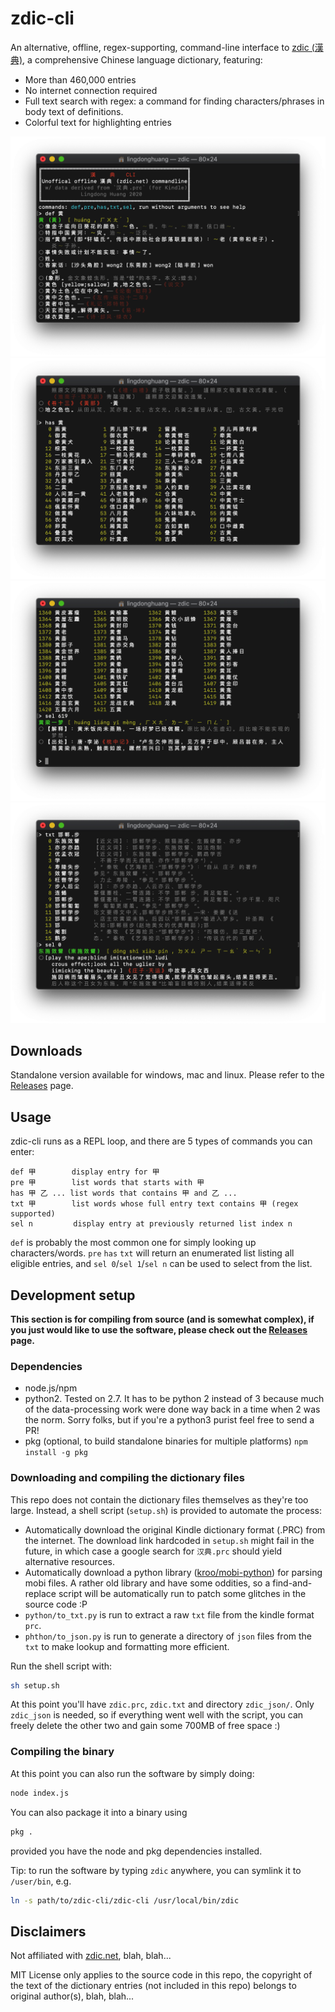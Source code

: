 # zdic-cli

An alternative, offline, regex-supporting, command-line interface to [zdic (漢典)](https://zdic.net), a comprehensive Chinese language dictionary, featuring:

- More than 460,000 entries
- No internet connection required
- Full text search with regex: a command for finding characters/phrases in body text of definitions.
- Colorful text for highlighting entries


![](screenshots/screen001.png)
![](screenshots/screen002.png)
![](screenshots/screen003.png)
![](screenshots/screen004.png)


## Downloads

Standalone version available for windows, mac and linux. Please refer to the [Releases](https://github.com/LingDong-/zdic-cli/releases) page.

## Usage

zdic-cli runs as a REPL loop, and there are 5 types of commands you can enter:

```
def 甲        display entry for 甲
pre 甲        list words that starts with 甲
has 甲 乙 ... list words that contains 甲 and 乙 ...
txt 甲        list words whose full entry text contains 甲 (regex supported)
sel n         display entry at previously returned list index n
```

`def` is probably the most common one for simply looking up characters/words. `pre` `has` `txt` will return an enumerated list listing all eligible entries, and `sel 0`/`sel 1`/`sel n` can be used to select from the list.


## Development setup

**This section is for compiling from source (and is somewhat complex), if you just would like to use the software, please check out the [Releases](https://github.com/LingDong-/zdic-cli/releases) page.**

### Dependencies

- node.js/npm
- python2. Tested on 2.7. It has to be python 2 instead of 3 because much of the data-processing work were done way back in a time when 2 was the norm. Sorry folks, but if you're a python3 purist feel free to send a PR!
- pkg (optional, to build standalone binaries for multiple platforms) `npm install -g pkg`

### Downloading and compiling the dictionary files

This repo does not contain the dictionary files themselves as they're too large. Instead, a shell script (`setup.sh`) is provided to automate the process:

- Automatically download the original Kindle dictionary format (.PRC) from the internet. The download link hardcoded in `setup.sh` might fail in the future, in which case a google search for `汉典.prc` should yield alternative resources.
- Automatically download a python library ([kroo/mobi-python](https://github.com/kroo/mobi-python)) for parsing mobi files. A rather old library and have some oddities, so a find-and-replace script will be automatically run to patch some glitches in the source code :P
- `python/to_txt.py` is run to extract a raw `txt` file from the kindle format `prc`.
- `phthon/to_json.py` is run to generate a directory of `json` files from the `txt` to make lookup and formatting more efficient.

Run the shell script with:

```bash
sh setup.sh
```

At this point you'll have `zdic.prc`, `zdic.txt` and directory `zdic_json/`. Only `zdic_json` is needed, so if everything went well with the script, you can freely delete the other two and gain some 700MB of free space :)

### Compiling the binary

At this point you can also run the software by simply doing:

```bash
node index.js
```

You can also package it into a binary using

```bash
pkg .
```

provided you have the node and pkg dependencies installed.

Tip: to run the software by typing `zdic` anywhere, you can symlink it to `/user/bin`, e.g.

```bash
ln -s path/to/zdic-cli/zdic-cli /usr/local/bin/zdic
```

## Disclaimers

Not affiliated with [zdic.net](https://www.zdic.net/), blah, blah...

MIT License only applies to the source code in this repo, the copyright of the text of the dictionary entries (not included in this repo) belongs to original author(s), blah, blah...

